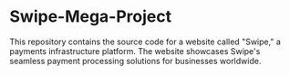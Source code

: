 # Swipe-Mega-Project
This repository contains the source code for a website called "Swipe," a payments infrastructure platform. The website showcases Swipe's seamless payment processing solutions for businesses worldwide.
